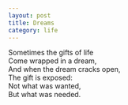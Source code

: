 ```yaml
---
layout: post
title: Dreams
category: life
---
```


Sometimes the gifts of life  
Come wrapped in a dream,  
And when the dream cracks open,  
The gift is exposed:  
Not what was wanted,  
But what was needed.
